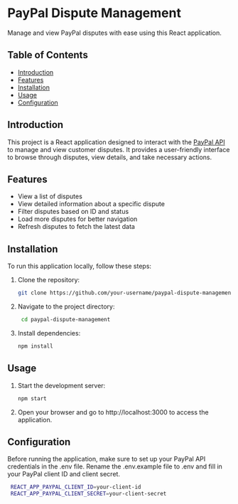 # PayPal Dispute Management

Manage and view PayPal disputes with ease using this React application.

## Table of Contents

- [Introduction](#introduction)
- [Features](#features)
- [Installation](#installation)
- [Usage](#usage)
- [Configuration](#configuration)

## Introduction

This project is a React application designed to interact with the [PayPal API](https://developer.paypal.com/docs/api/customer-disputes/v1/) to manage and view customer disputes. It provides a user-friendly interface to browse through disputes, view details, and take necessary actions.


## Features

- View a list of disputes
- View detailed information about a specific dispute
- Filter disputes based on ID and status
- Load more disputes for better navigation
- Refresh disputes to fetch the latest data

## Installation

To run this application locally, follow these steps:

1. Clone the repository:

   ```bash
   git clone https://github.com/your-username/paypal-dispute-management.git

2. Navigate to the project directory:

   ```bash
    cd paypal-dispute-management

3. Install dependencies:

   ```bash
   npm install


## Usage

1. Start the development server:

   ```bash
   npm start

2. Open your browser and go to http://localhost:3000 to access the application.


## Configuration

Before running the application, make sure to set up your PayPal API credentials in the .env file. Rename the .env.example file to .env and fill in your PayPal client ID and client secret.

   ```bash
    REACT_APP_PAYPAL_CLIENT_ID=your-client-id
    REACT_APP_PAYPAL_CLIENT_SECRET=your-client-secret
